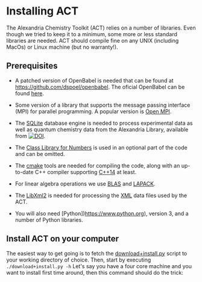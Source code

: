 Installing ACT
==============
The Alexandria Chemistry Toolkit (ACT) relies on a number of libraries. Even though we tried to keep it to a minimum,
some more or less standard libraries are needed. ACT should compile fine on any UNIX (including MacOs) or Linux machine (but no warranty!).

Prerequisites
-------------
+ A patched version of OpenBabel is needed that can be found at
https://github.com/dspoel/openbabel. The oficial OpenBabel can be found [here](https://github.com/openbabel).

+ Some version of a library that supports the message passing interface (MPI) for parallel programming. A popular version is [Open MPI](https://open-mpi.org).

+ The [SQLite](https://www.sqlite.org/index.html) database engine is needed to process experimental data as well as quantum chemistry data from the Alexandria Library, available from [![DOI](https://zenodo.org/badge/DOI/10.5281/zenodo.1170597.svg)](https://doi.org/10.5281/zenodo.1170597).

+ The [Class Library for Numbers](https://www.ginac.de/CLN/) is used in an optional part of the code and can be omitted.

+ The [cmake](https://cmake.org) tools are needed for compiling the code, along with an up-to-date C++ compiler supporting [C++14](https://en.wikipedia.org/wiki/C++14) at least.

+ For linear algebra operations we use [BLAS](http://www.netlib.org/blas/) and [LAPACK](http://www.netlib.org/lapack/).

+ The [LibXml2](http://xmlsoft.org) is needed for processing the [XML](https://en.wikipedia.org/wiki/XML) data files used by the ACT.

+ You will also need [Python])https://www.python.org), version 3, and a number of Python libraries.

Install ACT on your computer
----------------------------
The easiest way to get going is to fetch the [download+install.py](download+install.py) script to your working directory of choice. Then, start by executing
```./download+install.py -h```
Let's say you have a four core machine and you want to install first time around, then this command should do the trick:
```./download+install.py -clone -ncore 4

